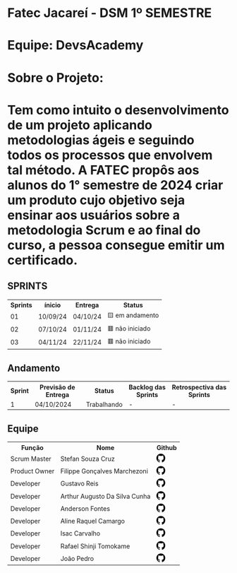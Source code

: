 # Fatec Jacareí - DSM 1º SEMESTRE #
# Equipe: DevsAcademy #
# Sobre o Projeto: #
# Tem como intuito o desenvolvimento de um projeto aplicando metodologias ágeis e seguindo todos os processos que envolvem tal método. A FATEC propôs aos alunos do 1° semestre de 2024 criar um produto cujo objetivo seja ensinar aos usuários sobre a metodologia Scrum e ao final do curso, a pessoa consegue emitir um certificado. #



<h2>SPRINTS</h2>
<table>
    <tr>
        <th>Sprints</th>
        <th>ínicio</th>
        <th>Entrega</th>
        <th>Status</th>
    </tr>
    <tr>
        <td>01</td>
        <td>10/09/24</td>
        <td>04/10/24</td>
        <td>🟨 em andamento</td>
    </tr>
    <tr>
        <td>02</td>
        <td>07/10/24</td>
        <td>01/11/24</td>
        <td>🟥 não iniciado</td>
    </tr>
    <tr>
        <td>03</td>
        <td>04/11/24</td>
        <td>22/11/24</td>
        <td>🟥 não iniciado</td>
    </tr>
    </tr>
</table>



<h2>Andamento</h2>

<table>
    <tr>
        <th>Sprint</th>
        <th>Previsão de Entrega</th>
        <th>Status</th>
        <th>Backlog das Sprints</th>
        <th>Retrospectiva das Sprints</th>
    </tr>
    <tr>
        <td>1</td>
        <td>04/10/2024</td>
        <td>Trabalhando</td>
        <td>-</td>
        <td>-</td>
    </tr>
</table>

<h2>Equipe</h2>

<table>
    <tr>
        <th>Função</th>
        <th>Nome</th>
        <th>Github</th>
    </tr>
    <tr>
        <td>Scrum Master</td>
        <td>Stefan Souza Cruz</td>
        <td><a href=https://github.com/Stefan0212><img src="Images/github-logo.png" style="height:20px; width:20px;"></a></td>
    </tr>
    <tr>
        <td>Product Owner</td>
        <td>Filippe Gonçalves Marchezoni</td>
        <td><a href=https://github.com/FilippeGM><img src="Images/github-logo.png" style="height:20px; width:20px;"></a></td>
    </tr>
    <tr>
        <td>Developer</td>
        <td>Gustavo Reis</td>
        <td><a href=https://github.com/GustavoReis-xml><img src="Images/github-logo.png" style="height:20px; width:20px;"></a></td>
    </tr>
    <tr>
        <td>Developer</td>
        <td>Arthur Augusto Da Silva Cunha</td>
        <td><a href=https://github.com/ArthurAugusto10><img src="Images/github-logo.png" style="height:20px; width:20px;"></a></td>
    </tr>
    <tr>
        <td>Developer</td>
        <td>Anderson Fontes</td>
        <td><a href=https://github.com/Anderson-Fontes><img src="Images/github-logo.png" style="height:20px; width:20px;"></a></td>
    </tr>
    <tr>
        <td>Developer</td>
        <td>Aline Raquel Camargo</td>
        <td><a href=https://github.com/AlineRaquelC><img src="Images/github-logo.png" style="height:20px; width:20px;"></a></td>
    </tr>
    <tr>
        <td>Developer</td>
        <td>Isac Carvalho</td>
        <td><a href=https://github.com/IsacCarvalho2><img src="Images/github-logo.png" style="height:20px; width:20px;"></a></td>
    </tr>
    <tr>
        <td>Developer</td>
        <td>Rafael Shinji Tomokame</td>
        <td><a href=https://github.com/RafaelShinjiTomokame><img src="Images/github-logo.png" style="height:20px; width:20px;"></a></td>
    </tr>
    <tr>
        <td>Developer</td>
        <td>João Pedro</td>
        <td><a href=https://github.com/Shynj0><img src="Images/github-logo.png" style="height:20px; width:20px;"></a></td>
    </tr>
</table>
